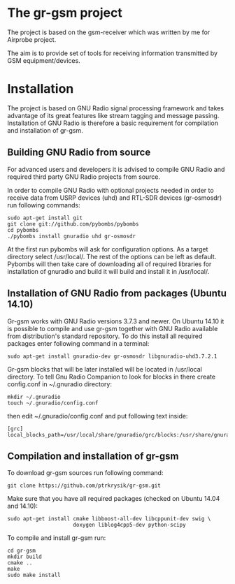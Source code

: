 The gr-gsm project
==================
The project is based on the gsm-receiver which was written by me for Airprobe project.

The aim is to provide set of tools for receiving information transmitted by GSM equipment/devices.

Installation
============

The project is based on GNU Radio signal processing framework and takes advantage of its great features like stream tagging and message passing.
Installation of GNU Radio is therefore a basic requirement for compilation and installation of gr-gsm.


Building GNU Radio from source
------------------------------
For advanced users and developers it is advised to compile GNU Radio and required third party GNU Radio projects from source.

In order to compile GNU Radio with optional projects needed in order to receive data from USRP devices (uhd) and RTL-SDR devices (gr-osmosdr) run following commands:

```
sudo apt-get install git
git clone git://github.com/pybombs/pybombs
cd pybombs
./pybombs install gnuradio uhd gr-osmosdr
```

At the first run pybombs will ask for configuration options. As a target directory select /usr/local/. The rest of the options can be left as default.
Pybombs will then take care of downloading all of required libraries for installation of gnuradio and build it will build and install it in /usr/local/.


Installation of GNU Radio from packages (Ubuntu 14.10)
------------------------------------------------------
Gr-gsm works with GNU Radio versions 3.7.3 and newer. On Ubuntu 14.10 it is possible to compile and use gr-gsm together with GNU Radio available from distribution's standard repository.
To do this install all required packages enter following command in a terminal:

```
sudo apt-get install gnuradio-dev gr-osmosdr libgnuradio-uhd3.7.2.1
```

Gr-gsm blocks that will be later installed will be located in /usr/local directory. To tell Gnu Radio Companion to look for blocks in there create config.conf in ~/.gnuradio directory:
```
mkdir ~/.gnuradio
touch ~/.gnuradio/config.conf
```

then edit ~/.gnuradio/config.conf and put following text inside:
```
[grc]
local_blocks_path=/usr/local/share/gnuradio/grc/blocks:/usr/share/gnuradio/grc/blocks
```

Compilation and installation of gr-gsm
------------------------------------------------------

To download gr-gsm sources run following command:

```
git clone https://github.com/ptrkrysik/gr-gsm.git
```

Make sure that you have all required packages (checked on Ubuntu 14.04 and 14.10):

```
sudo apt-get install cmake libboost-all-dev libcppunit-dev swig \
                     doxygen liblog4cpp5-dev python-scipy
```

To compile and install gr-gsm run:

```
cd gr-gsm
mkdir build
cmake ..
make
sudo make install
```


